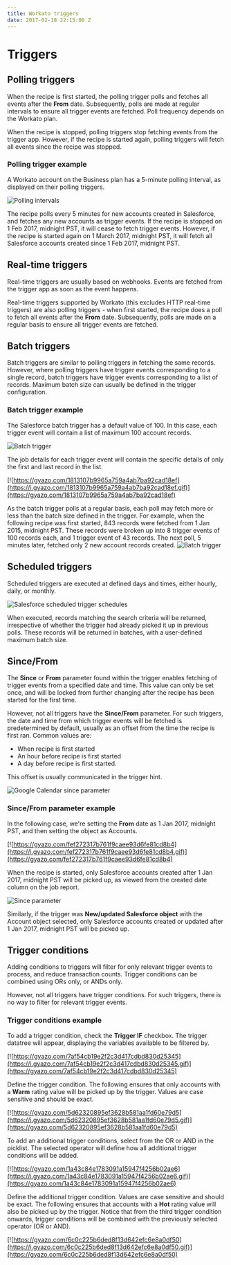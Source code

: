 ```yaml
---
title: Workato triggers
date: 2017-02-18 22:15:00 Z
---
```


# Triggers

## Polling triggers
When the recipe is first started, the polling trigger polls and fetches all events after the **From** date. Subsequently, polls are made at regular intervals to ensure all trigger events are fetched. Poll frequency depends on the Workato plan.

When the recipe is stopped, polling triggers stop fetching events from the trigger app. However, if the recipe is started again, polling triggers will fetch all events since the recipe was stopped.

### Polling trigger example
A Workato account on the Business plan has a 5-minute polling interval, as displayed on their polling triggers.

![Polling intervals](/_uploads/triggers-docs/polling_intervals.png)

The recipe polls every 5 minutes for new accounts created in Salesforce, and fetches any new accounts as trigger events. If the recipe is stopped on 1 Feb 2017, midnight PST, it will cease to fetch trigger events. However, if the recipe is started again on 1 March 2017, midnight PST, it will fetch all Salesforce accounts created since 1 Feb 2017, midnight PST.

## Real-time triggers
Real-time triggers are usually based on webhooks. Events are fetched from the trigger app as soon as the event happens.

Real-time triggers supported by Workato (this excludes HTTP real-time triggers) are also polling triggers - when first started, the recipe does a poll to fetch all events after the **From** date. Subsequently, polls are made on a regular basis to ensure all trigger events are fetched.

## Batch triggers
Batch triggers are similar to polling triggers in fetching the same records. However, where polling triggers have trigger events corresponding to a single record, batch triggers have trigger events corresponding to a list of records. Maximum batch size can usually be defined in the trigger configuration.

### Batch trigger example
The Salesforce batch trigger has a default value of 100. In this case, each trigger event will contain a list of maximum 100 account records.

![Batch trigger](/_uploads/triggers-docs/batch_trigger_config.png)

The job details for each trigger event will contain the specific details of only the first and last record in the list.

[![https://gyazo.com/1813107b9965a759a4ab7ba92cad18ef](https://i.gyazo.com/1813107b9965a759a4ab7ba92cad18ef.gif)](https://gyazo.com/1813107b9965a759a4ab7ba92cad18ef)

As the batch trigger polls at a regular basis, each poll may fetch more or less than the batch size defined in the trigger. For example, when the following recipe was first started, 843 records were fetched from 1 Jan 2015, midnight PST. These records were broken up into 8 trigger events of 100 records each, and 1 trigger event of 43 records. The next poll, 5 minutes later, fetched only 2 new account records created.
![Batch trigger](/_uploads/triggers-docs/batch_trigger_job_report.png)

## Scheduled triggers
Scheduled triggers are executed at defined days and times, either hourly, daily, or monthly.

![Salesforce scheduled trigger schedules](/_uploads/triggers-docs/scheduled_trigger_schedules.png)

When executed, records matching the search criteria will be returned, irrespective of whether the trigger had already picked it up in previous polls. These records will be returned in batches, with a user-defined maximum batch size.

## Since/From
The **Since** or **From** parameter found within the trigger enables fetching of trigger events from a specified date and time. This value can only be set once, and will be locked from further changing after the recipe has been started for the first time.

However, not all triggers have the **Since/From** parameter. For such triggers, the date and time from which trigger events will be fetched is predetermined by default, usually as an offset from the time the recipe is first ran. Common values are:
- When recipe is first started
- An hour before recipe is first started
- A day before recipe is first started.

This offset is usually communicated in the trigger hint.

![Google Calendar since parameter](/_uploads/triggers-docs/google_calendar_since_param.png)

### Since/From parameter example
In the following case, we're setting the **From** date as 1 Jan 2017, midnight PST, and then setting the object as Accounts.

[![https://gyazo.com/fef272317b761f9caee93d6fe81cd8b4](https://i.gyazo.com/fef272317b761f9caee93d6fe81cd8b4.gif)](https://gyazo.com/fef272317b761f9caee93d6fe81cd8b4)

When the recipe is started, only Salesforce accounts created after 1 Jan 2017, midnight PST will be picked up, as viewed from the created date column on the job report.

![Since parameter](/_uploads/triggers-docs/since_param_ran_recipe.png)

Similarly, if the trigger was **New/updated Salesforce object** with the Account object selected, only Salesforce accounts created or updated after 1 Jan 2017, midnight PST will be picked up.

## Trigger conditions
Adding conditions to triggers will filter for only relevant trigger events to process, and reduce transaction counts. Trigger conditions can be combined using ORs only, or ANDs only.

However, not all triggers have trigger conditions. For such triggers, there is no way to filter for relevant trigger events.

### Trigger conditions example
To add a trigger condition, check the **Trigger IF** checkbox. The trigger datatree will appear, displaying the variables available to be filtered by.

[![https://gyazo.com/7af54cb19e2f2c3d417cdbd830d25345](https://i.gyazo.com/7af54cb19e2f2c3d417cdbd830d25345.gif)](https://gyazo.com/7af54cb19e2f2c3d417cdbd830d25345)

Define the trigger condition. The following ensures that only accounts with a **Warm** rating value will be picked up by the trigger. Values are case sensitive and should be exact.

[![https://gyazo.com/5d62320895ef3628b581aa1fd60e79d5](https://i.gyazo.com/5d62320895ef3628b581aa1fd60e79d5.gif)](https://gyazo.com/5d62320895ef3628b581aa1fd60e79d5)

To add an additional trigger conditions, select from the OR or AND in the picklist. The selected operator will define how all additional trigger conditions will be added.

[![https://gyazo.com/1a43c84e1783091a15947f4256b02ae6](https://i.gyazo.com/1a43c84e1783091a15947f4256b02ae6.gif)](https://gyazo.com/1a43c84e1783091a15947f4256b02ae6)

Define the additional trigger condition. Values are case sensitive and should be exact. The following ensures that accounts with a **Hot** rating value will also be picked up by the trigger. Notice that from the third trigger condition onwards, trigger conditions will be combined with the previously selected operator (OR or AND).

[![https://gyazo.com/6c0c225b6ded8f13d642efc6e8a0df50](https://i.gyazo.com/6c0c225b6ded8f13d642efc6e8a0df50.gif)](https://gyazo.com/6c0c225b6ded8f13d642efc6e8a0df50)